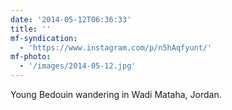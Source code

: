 ```yaml
---
date: '2014-05-12T06:36:33'
title: ''
mf-syndication:
  - 'https://www.instagram.com/p/n5hAqfyunt/'
mf-photo:
  - '/images/2014-05-12.jpg'
---
```

Young Bedouin wandering in Wadi Mataha, Jordan.
